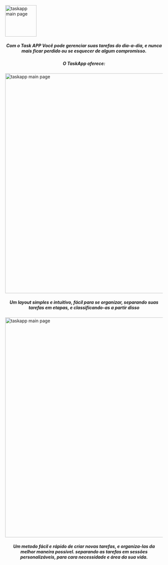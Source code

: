 <img align="center" width="100px" src="https://user-images.githubusercontent.com/80718197/194120243-438e776d-21f2-4749-a481-c1bd9f96888d.png" alt="taskapp main page">
<div>
    <h5 align="center">Com o Task APP Você pode gerenciar suas tarefas do dia-a-dia, e nunca mais ficar perdido ou se esquecer de algum compromisso.</h5>
    <h5 align="center">O TaskApp oferece: </h5>
</div>
    <img align="center" width="700px" src="https://user-images.githubusercontent.com/80718197/194119979-6462ec61-21a3-49be-81fa-7fbbd557b433.PNG" alt="taskapp main page">
<div>
    <h5 align="center">Um layout simples e intuitivo, fácil para se organizar, separando suas tarefas em etapas, e classificando-as a partir disso</h5>
</div>
    <img align="center" width="700px" src="https://user-images.githubusercontent.com/80718197/194119973-72604d17-f127-432d-82ec-5f3db24e4d17.PNG" alt="taskapp main page">
<div>
    <h5 align="center">Um metodo fácil e rápido de criar novas tarefas, e organiza-las da melhor maneira possivel. separando as tarefas em sessões personalizáveis, para cara necessidade e área da sua vida.</h5>
</div>
